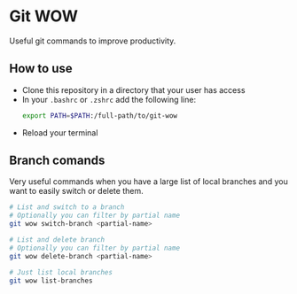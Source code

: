 # Git WOW

Useful git commands to improve productivity.

## How to use

- Clone this repository in a directory that your user has access
- In your `.bashrc` or `.zshrc` add the following line:
  ```bash
  export PATH=$PATH:/full-path/to/git-wow
  ```
- Reload your terminal

## Branch comands

Very useful commands when you have a large list of local branches and you want to easily switch or delete them.

```bash
# List and switch to a branch
# Optionally you can filter by partial name
git wow switch-branch <partial-name>

# List and delete branch
# Optionally you can filter by partial name
git wow delete-branch <partial-name>

# Just list local branches
git wow list-branches
```
